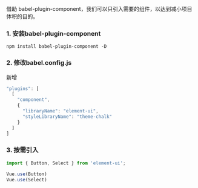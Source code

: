 借助 babel-plugin-component，我们可以只引入需要的组件，以达到减小项目体积的目的。

### 1. 安装babel-plugin-component

```shell
npm install babel-plugin-component -D
```

### 2. 修改babel.config.js

新增
```js
"plugins": [
  [
    "component",
    {
      "libraryName": "element-ui",
      "styleLibraryName": "theme-chalk"
    }
  ]
]
```

### 3. 按需引入

```js
import { Button, Select } from 'element-ui';

Vue.use(Button)
Vue.use(Select)
```
